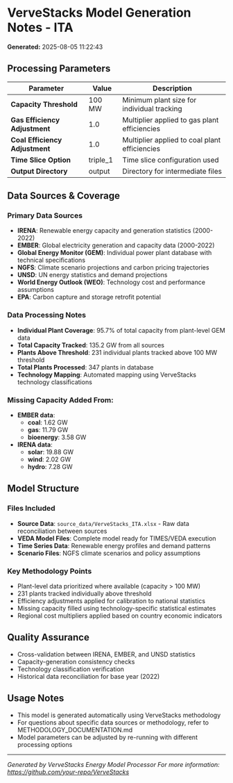# VerveStacks Model Generation Notes - ITA

**Generated:** 2025-08-05 11:22:43

## Processing Parameters

| Parameter | Value | Description |
|-----------|-------|-------------|
| **Capacity Threshold** | 100 MW | Minimum plant size for individual tracking |
| **Gas Efficiency Adjustment** | 1.0 | Multiplier applied to gas plant efficiencies |
| **Coal Efficiency Adjustment** | 1.0 | Multiplier applied to coal plant efficiencies |
| **Time Slice Option** | triple_1 | Time slice configuration used |
| **Output Directory** | output | Directory for intermediate files |

## Data Sources & Coverage

### Primary Data Sources
- **IRENA**: Renewable energy capacity and generation statistics (2000-2022)
- **EMBER**: Global electricity generation and capacity data (2000-2022)
- **Global Energy Monitor (GEM)**: Individual power plant database with technical specifications
- **NGFS**: Climate scenario projections and carbon pricing trajectories
- **UNSD**: UN energy statistics and demand projections
- **World Energy Outlook (WEO)**: Technology cost and performance assumptions
- **EPA**: Carbon capture and storage retrofit potential

### Data Processing Notes
- **Individual Plant Coverage**: 95.7% of total capacity from plant-level GEM data
- **Total Capacity Tracked**: 135.2 GW from all sources
- **Plants Above Threshold**: 231 individual plants tracked above 100 MW threshold
- **Total Plants Processed**: 347 plants in database
- **Technology Mapping**: Automated mapping using VerveStacks technology classifications

### Missing Capacity Added From:
- **EMBER data**:
  - **coal**: 1.62 GW
  - **gas**: 11.79 GW
  - **bioenergy**: 3.58 GW
- **IRENA data**:
  - **solar**: 19.88 GW
  - **wind**: 2.02 GW
  - **hydro**: 7.28 GW

## Model Structure

### Files Included
- **Source Data**: `source_data/VerveStacks_ITA.xlsx` - Raw data reconciliation between sources
- **VEDA Model Files**: Complete model ready for TIMES/VEDA execution
- **Time Series Data**: Renewable energy profiles and demand patterns
- **Scenario Files**: NGFS climate scenarios and policy assumptions

### Key Methodology Points
- Plant-level data prioritized where available (capacity > 100 MW)
- 231 plants tracked individually above threshold
- Efficiency adjustments applied for calibration to national statistics
- Missing capacity filled using technology-specific statistical estimates
- Regional cost multipliers applied based on country economic indicators

## Quality Assurance
- Cross-validation between IRENA, EMBER, and UNSD statistics
- Capacity-generation consistency checks
- Technology classification verification
- Historical data reconciliation for base year (2022)

## Usage Notes
- This model is generated automatically using VerveStacks methodology
- For questions about specific data sources or methodology, refer to METHODOLOGY_DOCUMENTATION.md
- Model parameters can be adjusted by re-running with different processing options

---
*Generated by VerveStacks Energy Model Processor*
*For more information: https://github.com/your-repo/VerveStacks*
